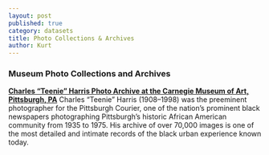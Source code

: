 ```yaml
---
layout: post
published: true
category: datasets
title: Photo Collections & Archives
author: Kurt
---
```

### Museum Photo Collections and Archives

**[Charles “Teenie” Harris Photo Archive at the Carnegie Museum of Art, Pittsburgh, PA](https://cmoa.org/art/teenie-harris-archive/)**
Charles “Teenie” Harris (1908–1998) was the preeminent photographer for the Pittsburgh Courier, one of the nation’s prominent black newspapers photographing Pittsburgh’s historic African American community from 1935 to 1975. His archive of over 70,000 images is one of the most detailed and intimate records of the black urban experience known today.